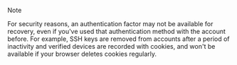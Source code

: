 > [!NOTE]
> For security reasons, an authentication factor may not be available for recovery, even if you've used that authentication method with the account before. For example, SSH keys are removed from accounts after a period of inactivity and verified devices are recorded with cookies, and won't be available if your browser deletes cookies regularly.
